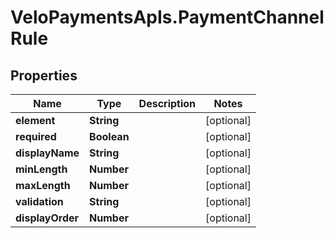 # VeloPaymentsApIs.PaymentChannelRule

## Properties
Name | Type | Description | Notes
------------ | ------------- | ------------- | -------------
**element** | **String** |  | [optional] 
**required** | **Boolean** |  | [optional] 
**displayName** | **String** |  | [optional] 
**minLength** | **Number** |  | [optional] 
**maxLength** | **Number** |  | [optional] 
**validation** | **String** |  | [optional] 
**displayOrder** | **Number** |  | [optional] 


